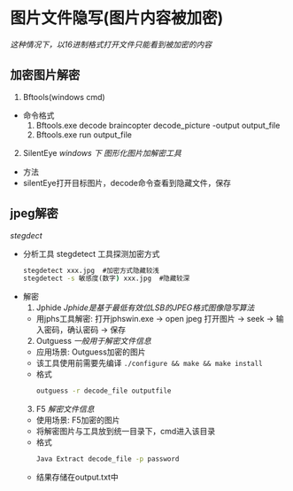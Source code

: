 # 图片文件隐写(图片内容被加密)
  *这种情况下，以16进制格式打开文件只能看到被加密的内容*
## 加密图片解密
1. Bftools(windows cmd)
- 命令格式
  1. Bftools.exe decode braincopter decode_picture -output output_file
  2. Bftools.exe run output_file
2. SilentEye
   *windows 下 图形化图片加解密工具*
- 方法
-  silentEye打开目标图片，decode命令查看到隐藏文件，保存
## jpeg解密
*stegdect*
- 分析工具 stegdetect 工具探测加密方式
  ```cmd
  stegdetect xxx.jpg  #加密方式隐藏较浅
  stegdetect -s 敏感度(数字) xxx.jpg  #隐藏较深
  ```
- 解密
  1. Jphide
    *Jphide是基于最低有效位LSB的JPEG格式图像隐写算法*
    - 用jphs工具解密: 打开jphswin.exe -> open jpeg 打开图片 -> seek -> 输入密码，确认密码 -> 保存
  2. Outguess
    *一般用于解密文件信息*
    - 应用场景: Outguess加密的图片
    - 该工具使用前需要先编译 `./configure && make && make install`
    - 格式
      ```cmd
      outguess -r decode_file outputfile
      ```
  3. F5
    *解密文件信息*
    - 使用场景: F5加密的图片
    - 将解密图片与工具放到统一目录下，cmd进入该目录
    - 格式
      ```cmd
      Java Extract decode_file -p password 
      ```
    - 结果存储在output.txt中